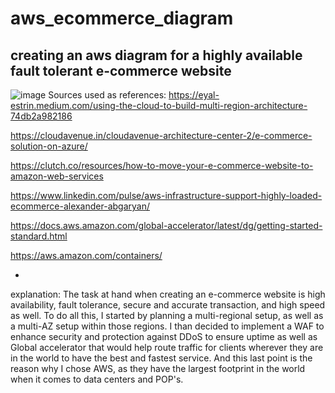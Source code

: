 # aws_ecommerce_diagram
creating an aws diagram for a highly available fault tolerant e-commerce website
-
![image](https://github.com/salomoncloud/aws_ecommerce_diagram/assets/158000174/b0010e10-6321-41b0-aec8-dc283b92e3e2)
Sources used as references:
https://eyal-estrin.medium.com/using-the-cloud-to-build-multi-region-architecture-74db2a982186

https://cloudavenue.in/cloudavenue-architecture-center-2/e-commerce-solution-on-azure/

https://clutch.co/resources/how-to-move-your-e-commerce-website-to-amazon-web-services

https://www.linkedin.com/pulse/aws-infrastructure-support-highly-loaded-ecommerce-alexander-abgaryan/

https://docs.aws.amazon.com/global-accelerator/latest/dg/getting-started-standard.html

https://aws.amazon.com/containers/

-
explanation:
The task at hand when creating an e-commerce website is high availability, fault tolerance, secure and accurate transaction, and high speed as well. 
To do all this, I started by planning a multi-regional setup, as well as a multi-AZ setup within those regions. 
I than decided to implement a WAF to enhance security and protection against DDoS to ensure uptime as well as Global accelerator that would help route traffic for clients wherever they are in the world to have the best and fastest service. And this last point is the reason why I chose AWS, as they have the largest footprint in the world when it comes to data centers and POP's. 
